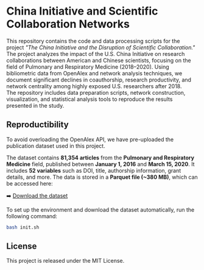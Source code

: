 # China Initiative and Scientific Collaboration Networks

This repository contains the code and data processing scripts for the project *"The China Initiative and the Disruption of Scientific Collaboration."*  
The project analyzes the impact of the U.S. China Initiative on research collaborations between American and Chinese scientists, focusing on the field of Pulmonary and Respiratory Medicine (2018–2020).  Using bibliometric data from OpenAlex and network analysis techniques, we document significant declines in coauthorship, research productivity, and network centrality among highly exposed U.S. researchers after 2018.  
The repository includes data preparation scripts, network construction, visualization, and statistical analysis tools to reproduce the results presented in the study.

## Reproductibility

To avoid overloading the OpenAlex API, we have pre-uploaded the publication dataset used in this project.

The dataset contains **81,354 articles** from the **Pulmonary and Respiratory Medicine** field, published between **January 1, 2016** and **March 15, 2020**. It includes **52 variables** such as DOI, title, authorship information, grant details, and more. The data is stored in a **Parquet file (~380 MB)**, which can be accessed here:

➡️ [Download the dataset](https://minio.lab.sspcloud.fr/gamer35/public/all_works_16_20.parquet)

To set up the environment and download the dataset automatically, run the following command:

```bash
bash init.sh
```
## License

This project is released under the MIT License.
